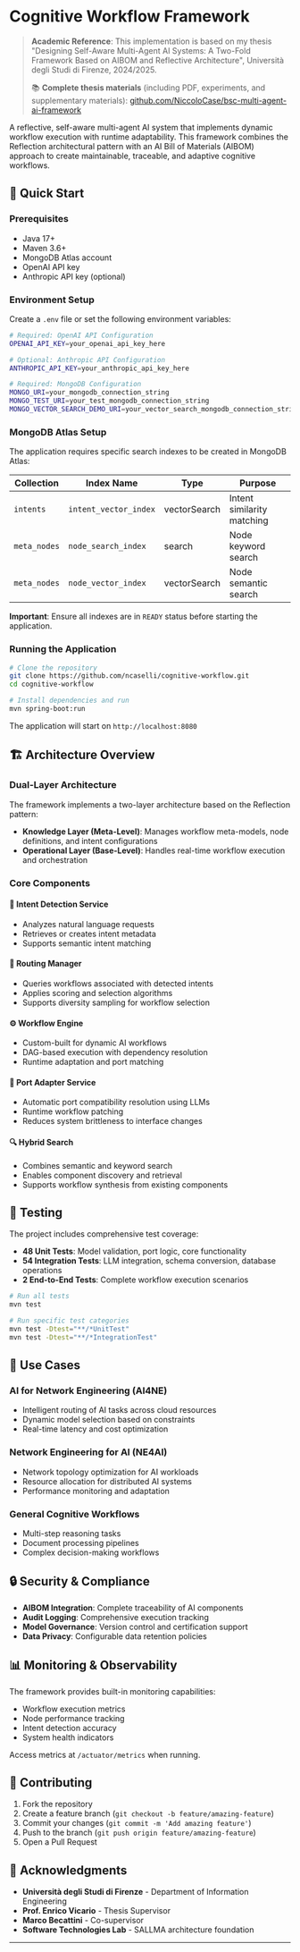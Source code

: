 # Cognitive Workflow Framework

> **Academic Reference**: This implementation is based on my thesis "Designing Self-Aware Multi-Agent AI Systems: A Two-Fold Framework Based on AIBOM and Reflective Architecture", Università degli Studi di Firenze, 2024/2025.
> 
> 📚 **Complete thesis materials** (including PDF, experiments, and supplementary materials): [github.com/NiccoloCase/bsc-multi-agent-ai-framework](https://github.com/NiccoloCase/bsc-multi-agent-ai-framework/tree/main)

A reflective, self-aware multi-agent AI system that implements dynamic workflow execution with runtime adaptability. This framework combines the Reflection architectural pattern with an AI Bill of Materials (AIBOM) approach to create maintainable, traceable, and adaptive cognitive workflows.

## 🚀 Quick Start

### Prerequisites

- Java 17+
- Maven 3.6+
- MongoDB Atlas account
- OpenAI API key
- Anthropic API key (optional)

### Environment Setup

Create a `.env` file or set the following environment variables:

```bash
# Required: OpenAI API Configuration
OPENAI_API_KEY=your_openai_api_key_here

# Optional: Anthropic API Configuration  
ANTHROPIC_API_KEY=your_anthropic_api_key_here

# Required: MongoDB Configuration
MONGO_URI=your_mongodb_connection_string
MONGO_TEST_URI=your_test_mongodb_connection_string
MONGO_VECTOR_SEARCH_DEMO_URI=your_vector_search_mongodb_connection_string
```

### MongoDB Atlas Setup

The application requires specific search indexes to be created in MongoDB Atlas:

| Collection | Index Name | Type | Purpose |
|------------|------------|------|---------|
| `intents` | `intent_vector_index` | vectorSearch | Intent similarity matching |
| `meta_nodes` | `node_search_index` | search | Node keyword search |
| `meta_nodes` | `node_vector_index` | vectorSearch | Node semantic search |

**Important**: Ensure all indexes are in `READY` status before starting the application.

### Running the Application

```bash
# Clone the repository
git clone https://github.com/ncaselli/cognitive-workflow.git
cd cognitive-workflow

# Install dependencies and run
mvn spring-boot:run
```

The application will start on `http://localhost:8080`

## 🏗️ Architecture Overview

### Dual-Layer Architecture

The framework implements a two-layer architecture based on the Reflection pattern:

- **Knowledge Layer (Meta-Level)**: Manages workflow meta-models, node definitions, and intent configurations
- **Operational Layer (Base-Level)**: Handles real-time workflow execution and orchestration

### Core Components

#### 🧠 Intent Detection Service
- Analyzes natural language requests
- Retrieves or creates intent metadata
- Supports semantic intent matching

#### 🔀 Routing Manager  
- Queries workflows associated with detected intents
- Applies scoring and selection algorithms
- Supports diversity sampling for workflow selection

#### ⚙️ Workflow Engine
- Custom-built for dynamic AI workflows
- DAG-based execution with dependency resolution  
- Runtime adaptation and port matching

#### 🔌 Port Adapter Service
- Automatic port compatibility resolution using LLMs
- Runtime workflow patching
- Reduces system brittleness to interface changes

#### 🔍 Hybrid Search
- Combines semantic and keyword search
- Enables component discovery and retrieval
- Supports workflow synthesis from existing components


## 🧪 Testing

The project includes comprehensive test coverage:

- **48 Unit Tests**: Model validation, port logic, core functionality
- **54 Integration Tests**: LLM integration, schema conversion, database operations  
- **2 End-to-End Tests**: Complete workflow execution scenarios

```bash
# Run all tests
mvn test

# Run specific test categories
mvn test -Dtest="**/*UnitTest"
mvn test -Dtest="**/*IntegrationTest"
```


## 🎯 Use Cases

### AI for Network Engineering (AI4NE)
- Intelligent routing of AI tasks across cloud resources
- Dynamic model selection based on constraints
- Real-time latency and cost optimization

### Network Engineering for AI (NE4AI)  
- Network topology optimization for AI workloads
- Resource allocation for distributed AI systems
- Performance monitoring and adaptation

### General Cognitive Workflows
- Multi-step reasoning tasks
- Document processing pipelines  
- Complex decision-making workflows

## 🔒 Security & Compliance

- **AIBOM Integration**: Complete traceability of AI components
- **Audit Logging**: Comprehensive execution tracking
- **Model Governance**: Version control and certification support
- **Data Privacy**: Configurable data retention policies

## 📊 Monitoring & Observability

The framework provides built-in monitoring capabilities:

- Workflow execution metrics
- Node performance tracking  
- Intent detection accuracy
- System health indicators

Access metrics at `/actuator/metrics` when running.

## 🤝 Contributing

1. Fork the repository
2. Create a feature branch (`git checkout -b feature/amazing-feature`)
3. Commit your changes (`git commit -m 'Add amazing feature'`) 
4. Push to the branch (`git push origin feature/amazing-feature`)
5. Open a Pull Request


## 🙏 Acknowledgments

- **Università degli Studi di Firenze** - Department of Information Engineering
- **Prof. Enrico Vicario** - Thesis Supervisor  
- **Marco Becattini** - Co-supervisor
- **Software Technologies Lab** - SALLMA architecture foundation

---

